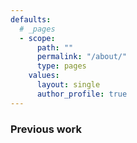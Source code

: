 ```yaml
---
defaults:
  # _pages
  - scope:
      path: ""
      permalink: "/about/"
      type: pages
    values:
      layout: single
      author_profile: true
---
```

### Previous work
